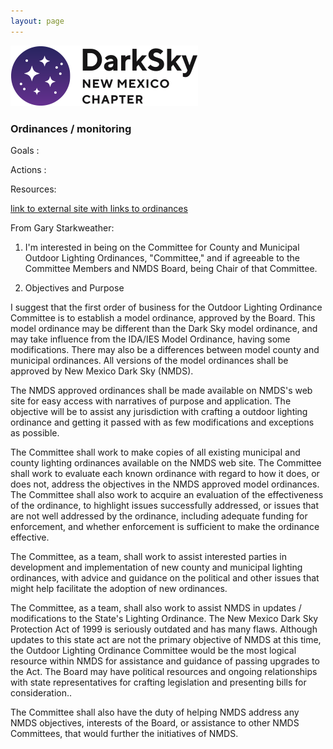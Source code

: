 ```yaml
---
layout: page
---
```


![logo](../logo.png)

### Ordinances / monitoring

Goals :

Actions :

Resources:

[link to external site with links to ordinances](http://www.darkskynm.org/lightinglaws.html)

From Gary Starkweather:

1.  I'm interested in being on the Committee for County and Municipal
Outdoor Lighting Ordinances, "Committee," and if agreeable to the
Committee Members and NMDS Board, being Chair of that Committee.

2. Objectives and Purpose 

I suggest that the first order of business for the Outdoor Lighting
Ordinance Committee is to establish a model ordinance, approved by
the Board. This model ordinance may be different than the Dark Sky
model ordinance, and may take influence from the IDA/IES Model
Ordinance, having some modifications. There may also be a differences
between model county and municipal ordinances. All versions of the
model ordinances shall be approved by New Mexico Dark Sky (NMDS).

The NMDS approved ordinances shall be made available on NMDS's web
site for easy access with narratives of purpose and application.
The objective will be to assist any jurisdiction with crafting a
outdoor lighting ordinance and getting it passed with as few
modifications and exceptions as possible.

The Committee shall work to make copies of all existing municipal
and county lighting ordinances available on the NMDS web site. The
Committee shall work to evaluate each known ordinance with regard
to how it does, or does not, address the objectives in the NMDS
approved model ordinances. The Committee shall also work to acquire
an evaluation of the effectiveness of the ordinance, to highlight
issues successfully addressed, or issues that are not well addressed
by the ordinance, including adequate funding for enforcement, and
whether enforcement is sufficient to make the ordinance effective.

The Committee, as a team, shall work to assist interested parties
in development and implementation of new county and municipal
lighting ordinances, with advice and guidance on the political and
other issues that might help facilitate the adoption of new ordinances.

The Committee, as a team, shall also work to assist NMDS in updates
/ modifications to the State's Lighting Ordinance. The New Mexico
Dark Sky Protection Act of 1999 is seriously outdated and has many
flaws. Although updates to this state act are not the primary
objective of NMDS at this time, the Outdoor Lighting Ordinance
Committee would be the most logical resource within NMDS for
assistance and guidance of passing upgrades to the Act. The Board
may have political resources and ongoing relationships with state
representatives for crafting legislation and presenting bills for
consideration..

The Committee shall also have the duty of helping NMDS address any
NMDS objectives, interests of the Board, or assistance to other
NMDS Committees, that would further the initiatives of NMDS.


